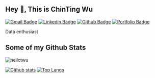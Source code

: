 ## Hey 👋, This is ChinTing Wu
[![Gmail Badge](https://img.shields.io/badge/-neilctwu-c14438?style=flat&logo=Gmail&logoColor=white&link=mailto:neilctwu@gmail.com)](mailto:neilctwu@gmail.com) 
[![Linkedin Badge](https://img.shields.io/badge/-neilctwu-0072b1?style=flat&logo=Linkedin&logoColor=white&link=https://www.linkedin.com/in/neilctwu/)](https://www.linkedin.com/in/neilctwu/) [![Github Badge](https://img.shields.io/badge/-neilctwu-grey?style=flat&logo=github&logoColor=white&link=https://github.com/neilctwu/)](https://www.github.com/neilctwu/) [![Portfolio Badge](https://img.shields.io/badge/portfolio-web-blue?style=flat&link=neilctwu.at/)](neilctwu.at/) <p align='left'>Data enthusiast</p>
## Some of my Github Stats
<p align=left> <img src=https://komarev.com/ghpvc/?username=neilctwu alt=neilctwu /> </p>

[![Github stats](https://github-readme-stats.vercel.app/api?username=neilctwu&show_icons=true&include_all_commits=true&theme=radical)](https://github.com/neilctwu/github-readme-stats)
[![Top Langs](https://github-readme-stats.vercel.app/api/top-langs/?username=neilctwu&layout=compact&theme=radical)](https://github.com/neilctwu/github-readme-stats)
